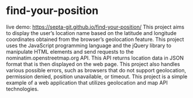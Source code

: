 # find-your-position

live demo: https://septa-git.github.io/find-your-position/ This project aims to display the user’s location name based on the latitude and longitude coordinates obtained from the browser’s geolocation feature. This project uses the JavaScript programming language and the jQuery library to manipulate HTML elements and send requests to the nominatim.openstreetmap.org API. This API returns location data in JSON format that is then displayed on the web page. This project also handles various possible errors, such as browsers that do not support geolocation, permission denied, position unavailable, or timeout. This project is a simple example of a web application that utilizes geolocation and map API technologies.
